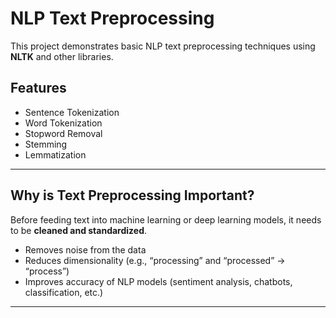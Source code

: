 # NLP Text Preprocessing

This project demonstrates basic NLP text preprocessing techniques using **NLTK** and other libraries.  

## Features
- Sentence Tokenization  
- Word Tokenization  
- Stopword Removal  
- Stemming  
- Lemmatization

---

##  Why is Text Preprocessing Important?
Before feeding text into machine learning or deep learning models, it needs to be **cleaned and standardized**.  
- Removes noise from the data  
- Reduces dimensionality (e.g., “processing” and “processed” → “process”)  
- Improves accuracy of NLP models (sentiment analysis, chatbots, classification, etc.)  

---